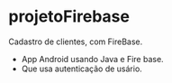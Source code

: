 # projetoFirebase
Cadastro de clientes, com FireBase.
- App Android usando Java e Fire base.
- Que usa autenticação de usário.

